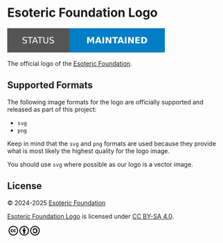 # Esoteric Foundation Logo

[![Project status: maintained][status]][root]

The official logo of the [Esoteric Foundation][author].

## Supported Formats

The following image formats for the logo are officially supported and released as part of this project:

- `svg`
- `png`

Keep in mind that the `svg` and `png` formats are used because they provide what is most likely the highest quality for the logo image.

You should use `svg` where possible as our logo is a vector image.

## License

<p xmlns:cc="http://creativecommons.org/ns#" xmlns:dct="http://purl.org/dc/terms/">
  &copy; 2024-2025 <a rel="cc:attributionURL dct:creator" property="cc:attributionName" href="https://esoteric.foundation">Esoteric Foundation</a>

  <a property="dct:title" rel="cc:attributionURL" href="./">Esoteric Foundation Logo</a> is licensed under <a href="./LICENSE" target="_blank" rel="license noopener noreferrer" style="display: inline-block">CC BY-SA 4.0</a>.

  <a href="https://creativecommons.org/"><img style="height: 22px !important; margin-left: 3px; vertical-align: middle" src="./assets/images/icons/cc/cc.svg" alt="Creative Commons logo" /><a href="https://creativecommons.org/licenses/by-sa/4.0/deed.en"><img style="height: 22px !important; margin-left: 3px; vertical-align: middle" src="./assets/images/icons/cc/by.svg" alt="Creative Commons Attribution icon" /></a><a href="https://creativecommons.org/licenses/by-sa/4.0/deed.en"><img style="height: 22px !important; margin-left: 3px; vertical-align: middle" src="./assets/images/icons/cc/sa.svg" alt="Creative Commons ShareAlike icon" /></a>
</p>

<!-- Link aliases -->

[root]: /

[author]: https://esoteric.foundation

<!-- References -->

[asymptote]: https://github.com/vectorgraphics/asymptote
[imagemagick]: https://github.com/ImageMagick/ImageMagick

<!-- Badges -->

[status]: ./assets/images/badges/status.svg
